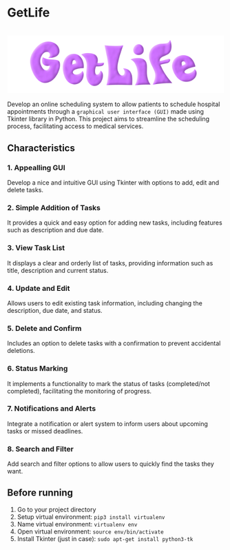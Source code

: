 # GetLife
‎ ‎ ‎ ‎ ‎ ‎ ‎ ‎ ‎ ‎ ‎ ‎ ‎ ‎ ‎ ‎ ‎ ‎ ‎ ‎ ‎ ‎ ‎ ‎ ‎ ‎ ‎ ‎ ![logo](https://github.com/WaffleDuffle/GetLife/blob/main/resources/logo.png)

Develop an online scheduling system to allow patients to schedule hospital appointments through a `graphical user interface (GUI)` made using Tkinter library in Python. This project aims to streamline the scheduling process, facilitating access to medical services.

## Characteristics
### 1. Appealling GUI
Develop a nice and intuitive GUI using Tkinter with options to add, edit and delete tasks.
### 2. Simple Addition of Tasks
It provides a quick and easy option for adding new tasks, including features such as description and due date.
### 3. View Task List
It displays a clear and orderly list of tasks, providing information such as title, description and current status.
### 4. Update and Edit
Allows users to edit existing task information, including changing the description, due date, and status.
### 5. Delete and Confirm
Includes an option to delete tasks with a confirmation to prevent accidental deletions.
### 6. Status Marking
It implements a functionality to mark the status of tasks (completed/not completed), facilitating the monitoring of progress.
### 7. Notifications and Alerts
Integrate a notification or alert system to inform users about upcoming tasks or missed deadlines.
### 8. Search and Filter
Add search and filter options to allow users to quickly find the tasks they want.

## Before running
1. Go to your project directory
2. Setup virtual environment: `pip3 install virtualenv`
3. Name virtual environment: `virtualenv env`
4. Open virtual environment: `source env/bin/activate`
5. Install Tkinter (just in case): `sudo apt-get install python3-tk`

